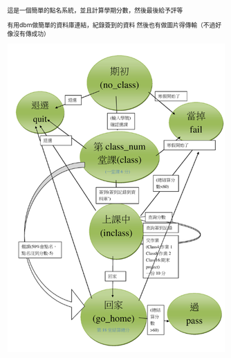 這是一個簡單的點名系統，並且計算學期分數，然後最後給予評等

有用dbm做簡單的資料庫連結，紀錄簽到的資料
然後也有做圖片得傳輸（不過好像沒有傳成功）

![alt text](https://github.com/alan8656123/computer_theory_project/blob/master/FSM.jpg)
